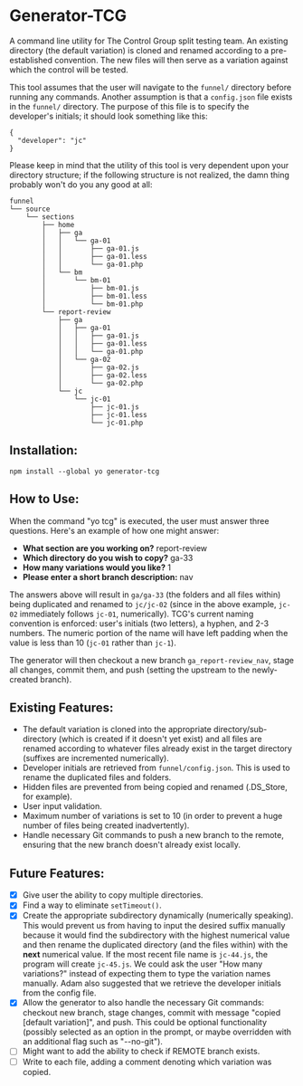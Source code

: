 # Generator-TCG

A command line utility for The Control Group split testing team. An existing directory (the default variation) is cloned and renamed according to a pre-established convention. The new files will then serve as a variation against which the control will be tested.

This tool assumes that the user will navigate to the `funnel/` directory before running any commands. Another assumption is that a `config.json` file exists in the `funnel/` directory. The purpose of this file is to specify the developer's initials; it should look something like this:

```
{
  "developer": "jc"
}
```

Please keep in mind that the utility of this tool is very dependent upon your directory structure; if the following structure is not realized, the damn thing probably won't do you any good at all:

```
funnel
└── source
    └── sections
        ├── home
        │   ├── ga
        │   │   └── ga-01
        │   │       ├── ga-01.js
        │   │       ├── ga-01.less
        │   │       └── ga-01.php
        │   └── bm
        │       └── bm-01
        │           ├── bm-01.js
        │           ├── bm-01.less
        │           └── bm-01.php
        └── report-review
            ├── ga
            │   ├── ga-01
            │   │   ├── ga-01.js
            │   │   ├── ga-01.less
            │   │   └── ga-01.php
            │   └── ga-02
            │       ├── ga-02.js
            │       ├── ga-02.less
            │       └── ga-02.php
            └── jc
                └── jc-01
                    ├── jc-01.js
                    ├── jc-01.less
                    └── jc-01.php
```

## Installation:

`npm install --global yo generator-tcg`

## How to Use:

When the command "yo tcg" is executed, the user must answer three questions. Here's an example of how one might answer:

* **What section are you working on?**  report-review
* **Which directory do you wish to copy?**  ga-33
* **How many variations would you like?**  1
* **Please enter a short branch description:**  nav

The answers above will result in `ga/ga-33` (the folders and all files within) being duplicated and renamed to `jc/jc-02` (since in the above example, `jc-02` immediately follows `jc-01`, numerically). TCG's current naming convention is enforced: user's initials (two letters), a hyphen, and 2-3 numbers. The numeric portion of the name will have left padding when the value is less than 10 (`jc-01` rather than `jc-1`).

The generator will then checkout a new branch `ga_report-review_nav`, stage all changes, commit them, and push (setting the upstream to the newly-created branch).

## Existing Features:

* The default variation is cloned into the appropriate directory/sub-directory (which is created if it doesn't yet exist) and all files are renamed according to whatever files already exist in the target directory (suffixes are incremented numerically).
* Developer initials are retrieved from `funnel/config.json`. This is used to rename the duplicated files and folders.
* Hidden files are prevented from being copied and renamed (.DS_Store, for example).
* User input validation.
* Maximum number of variations is set to 10 (in order to prevent a huge number of files being created inadvertently).
* Handle necessary Git commands to push a new branch to the remote, ensuring that the new branch doesn't already exist locally.

## Future Features:

- [x] Give user the ability to copy multiple directories.
- [x] Find a way to eliminate `setTimeout()`.
- [x] Create the appropriate subdirectory dynamically (numerically speaking). This would prevent us from having to input the desired suffix manually because it would find the subdirectory with the highest numerical value and then rename the duplicated directory (and the files within) with the **next** numerical value. If the most recent file name is `jc-44.js`, the program will create `jc-45.js`. We could ask the user "How many variations?" instead of expecting them to type the variation names manually. Adam also suggested that we retrieve the developer initials from the config file.
- [x] Allow the generator to also handle the necessary Git commands: checkout new branch, stage changes, commit with message "copied [default variation]", and push. This could be optional functionality (possibly selected as an option in the prompt, or maybe overridden with an additional flag such as "--no-git").
- [ ] Might want to add the ability to check if REMOTE branch exists.
- [ ] Write to each file, adding a comment denoting which variation was copied.
